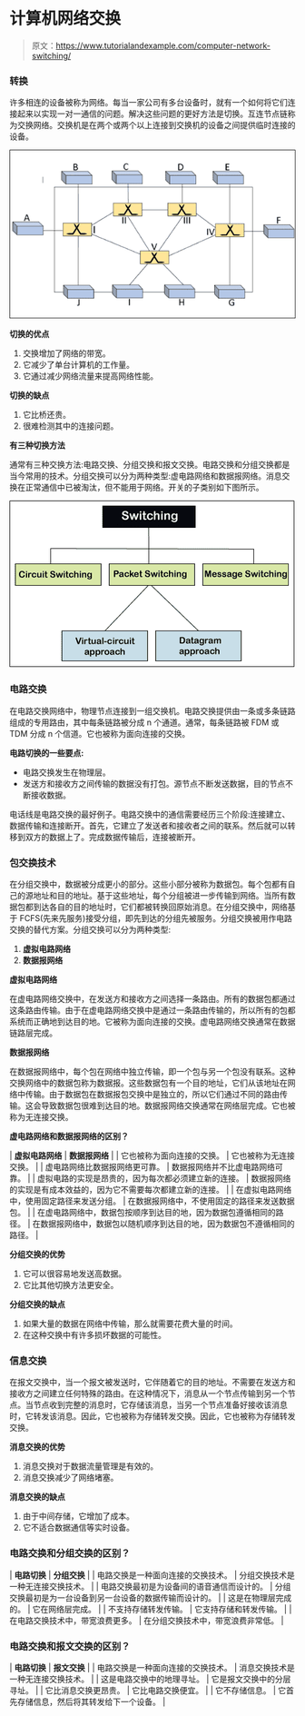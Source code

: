 # 计算机网络交换

> 原文：<https://www.tutorialandexample.com/computer-network-switching/>

### 转换

许多相连的设备被称为网络。每当一家公司有多台设备时，就有一个如何将它们连接起来以实现一对一通信的问题。解决这些问题的更好方法是切换。互连节点链称为交换网络。交换机是在两个或两个以上连接到交换机的设备之间提供临时连接的设备。

![Computer Network Switching](img/fff482b87519f6e0a52cab805d4feea1.png)

**切换的优点**

1.  交换增加了网络的带宽。
2.  它减少了单台计算机的工作量。
3.  它通过减少网络流量来提高网络性能。

**切换的缺点**

1.  它比桥还贵。
2.  很难检测其中的连接问题。

**有三种切换方法**

通常有三种交换方法:电路交换、分组交换和报文交换。电路交换和分组交换都是当今常用的技术。分组交换可以分为两种类型:虚电路网络和数据报网络。消息交换在正常通信中已被淘汰，但不能用于网络。开关的子类别如下图所示。

![Computer Network Switching](img/79375986b78f4afa2197a202d9055bc0.png)

### 电路交换

在电路交换网络中，物理节点连接到一组交换机。电路交换提供由一条或多条链路组成的专用路由，其中每条链路被分成 n 个通道。通常，每条链路被 FDM 或 TDM 分成 n 个信道。它也被称为面向连接的交换。

**电路切换的一些要点:**

*   电路交换发生在物理层。
*   发送方和接收方之间传输的数据没有打包。源节点不断发送数据，目的节点不断接收数据。

电话线是电路交换的最好例子。电路交换中的通信需要经历三个阶段:连接建立、数据传输和连接断开。首先，它建立了发送者和接收者之间的联系。然后就可以转移到双方的数据上了。完成数据传输后，连接被断开。

### 包交换技术

在分组交换中，数据被分成更小的部分。这些小部分被称为数据包。每个包都有自己的源地址和目的地址。基于这些地址，每个分组被进一步传输到网络。当所有数据包都到达各自的目的地址时，它们都被转换回原始消息。在分组交换中，网络基于 FCFS(先来先服务)接受分组，即先到达的分组先被服务。分组交换被用作电路交换的替代方案。分组交换可以分为两种类型:

1.  **虚拟电路网络**
2.  **数据报网络**

**虚拟电路网络**

在虚电路网络交换中，在发送方和接收方之间选择一条路由。所有的数据包都通过这条路由传输。由于在虚电路网络交换中是通过一条路由传输的，所以所有的包都系统而正确地到达目的地。它被称为面向连接的交换。虚电路网络交换通常在数据链路层完成。

**数据报网络**

在数据报网络中，每个包在网络中独立传输，即一个包与另一个包没有联系。这种交换网络中的数据包称为数据报。这些数据包有一个目的地址，它们从该地址在网络中传输。由于数据包在数据报包交换中是独立的，所以它们通过不同的路由传输。这会导致数据包很难到达目的地。数据报网络交换通常在网络层完成。它也被称为无连接交换。

**虚电路网络和数据报网络的区别？**



| **虚拟电路网络** | **数据报网络** |
| 它也被称为面向连接的交换。 | 它也被称为无连接交换。 |
| 虚电路网络比数据报网络更可靠。 | 数据报网络并不比虚电路网络可靠。 |
| 虚拟电路的实现是昂贵的，因为每次都必须建立新的连接。 | 数据报网络的实现是有成本效益的，因为它不需要每次都建立新的连接。 |
| 在虚拟电路网络中，使用固定路径来发送分组。 | 在数据报网络中，不使用固定的路径来发送数据包。 |
| 在虚电路网络中，数据包按顺序到达目的地，因为数据包遵循相同的路径。 | 在数据报网络中，数据包以随机顺序到达目的地，因为数据包不遵循相同的路径。 |



**分组交换的优势**

1.  它可以很容易地发送高数据。
2.  它比其他切换方法更安全。

**分组交换的缺点**

1.  如果大量的数据在网络中传输，那么就需要花费大量的时间。
2.  在这种交换中有许多损坏数据的可能性。

### 信息交换

在报文交换中，当一个报文被发送时，它伴随着它的目的地址。不需要在发送方和接收方之间建立任何特殊的路由。在这种情况下，消息从一个节点传输到另一个节点。当节点收到完整的消息时，它存储该消息，当另一个节点准备好接收该消息时，它转发该消息。因此，它也被称为存储转发交换。因此，它也被称为存储转发交换。

**消息交换的优势**

1.  消息交换对于数据流量管理是有效的。
2.  消息交换减少了网络堵塞。

**消息交换的缺点**

1.  由于中间存储，它增加了成本。
2.  它不适合数据通信等实时设备。

### 电路交换和分组交换的区别？



| **电路切换** | **分组交换** |
| 电路交换是一种面向连接的交换技术。 | 分组交换技术是一种无连接交换技术。 |
| 电路交换最初是为设备间的语音通信而设计的。 | 分组交换最初是为一台设备到另一台设备的数据传输而设计的。 |
| 这是在物理层完成的。 | 它在网络层完成。 |
| 不支持存储转发传输。 | 它支持存储和转发传输。 |
| 在电路交换技术中，带宽浪费更多。 | 在分组交换技术中，带宽浪费非常低。 |



### 电路交换和报文交换的区别？



| **电路切换** | **报文交换** |
| 电路交换是一种面向连接的交换技术。 | 消息交换技术是一种无连接交换技术。 |
| 这是电路交换中的地理寻址。 | 它是报文交换中的分层寻址。 |
| 它比消息交换更昂贵。 | 它比电路交换便宜。 |
| 它不存储信息。 | 它首先存储信息，然后将其转发给下一个设备。 |

